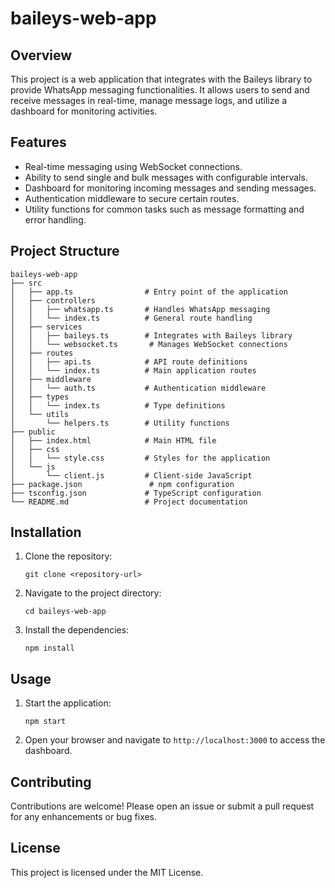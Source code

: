 # baileys-web-app

## Overview
This project is a web application that integrates with the Baileys library to provide WhatsApp messaging functionalities. It allows users to send and receive messages in real-time, manage message logs, and utilize a dashboard for monitoring activities.

## Features
- Real-time messaging using WebSocket connections.
- Ability to send single and bulk messages with configurable intervals.
- Dashboard for monitoring incoming messages and sending messages.
- Authentication middleware to secure certain routes.
- Utility functions for common tasks such as message formatting and error handling.

## Project Structure
```
baileys-web-app
├── src
│   ├── app.ts                # Entry point of the application
│   ├── controllers
│   │   ├── whatsapp.ts       # Handles WhatsApp messaging
│   │   └── index.ts          # General route handling
│   ├── services
│   │   ├── baileys.ts        # Integrates with Baileys library
│   │   └── websocket.ts       # Manages WebSocket connections
│   ├── routes
│   │   ├── api.ts            # API route definitions
│   │   └── index.ts          # Main application routes
│   ├── middleware
│   │   └── auth.ts           # Authentication middleware
│   ├── types
│   │   └── index.ts          # Type definitions
│   └── utils
│       └── helpers.ts        # Utility functions
├── public
│   ├── index.html            # Main HTML file
│   ├── css
│   │   └── style.css         # Styles for the application
│   └── js
│       └── client.js         # Client-side JavaScript
├── package.json               # npm configuration
├── tsconfig.json             # TypeScript configuration
└── README.md                 # Project documentation
```

## Installation
1. Clone the repository:
   ```
   git clone <repository-url>
   ```
2. Navigate to the project directory:
   ```
   cd baileys-web-app
   ```
3. Install the dependencies:
   ```
   npm install
   ```

## Usage
1. Start the application:
   ```
   npm start
   ```
2. Open your browser and navigate to `http://localhost:3000` to access the dashboard.

## Contributing
Contributions are welcome! Please open an issue or submit a pull request for any enhancements or bug fixes.

## License
This project is licensed under the MIT License.